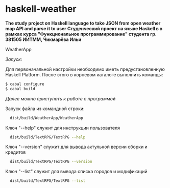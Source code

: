 # haskell-weather
**The study project on Haskell language to take JSON from open weather map API and parse it to user
Студенческий проект на языке Haskell в в рамках курса "Функциональное программирование" студента гр. 381505 ИИТММ, Чикмарёва Ильи**

WeatherApp

*Запуск:*

Для первоначальной настройки необходимо иметь предустановленную Haskell Platform. После этого в корневом каталоге выполнить команды:

```bash
$ cabal configure
$ cabal build
```

*Далее можно приступать к работе с программой*

Запуск файла из командной строки:

```bash
  dist/build/WeatherApp/WeatherApp
```

Ключ "--help" служит для инструкции пользователя

```bash
  dist/build/TextRPG/TextRPG --help
```

Ключ "--version" служит для вывода актульной версии сборки и кредитов

```bash
  dist/build/TextRPG/TextRPG --version
```

Ключ "--list" служит для вывода списка городов и модификаций

```bash
  dist/build/TextRPG/TextRPG --list
```
